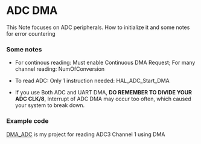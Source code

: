 # ADC DMA

This Note focuses on ADC peripherals. How to initialize it and some notes for error countering

### Some notes
- For continous reading: Must enable Continuous DMA Request; For many channel reading: NumOfConversion

- To read ADC: Only 1 instruction needed: HAL_ADC_Start_DMA

- If you use Both ADC and UART DMA, **DO REMEMBER TO DIVIDE YOUR ADC CLK/8**, Interrupt of ADC DMA may occur too often, which caused your system to break down.

### Example code 
[DMA_ADC](./DMA_ADC/) is my project for reading ADC3 Channel 1 using DMA
